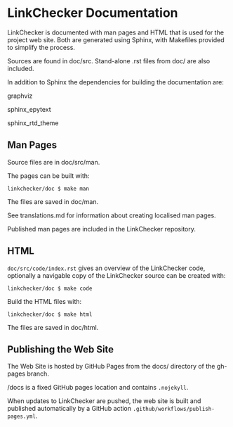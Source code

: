 LinkChecker Documentation
=========================

LinkChecker is documented with man pages and HTML that is used for the project web site.
Both are generated using Sphinx, with Makefiles provided to simplify the process.

Sources are found in doc/src. Stand-alone .rst files from doc/ are also included.

In addition to Sphinx the dependencies for building the documentation are:

graphviz

sphinx_epytext

sphinx_rtd_theme


Man Pages
---------

Source files are in doc/src/man.

The pages can be built with:

``linkchecker/doc $ make man``

The files are saved in doc/man.

See translations.md for information about creating localised man pages.

Published man pages are included in the LinkChecker repository.


HTML
----

``doc/src/code/index.rst`` gives an overview of the LinkChecker code, optionally a navigable
copy of the LinkChecker source can be created with:

``linkchecker/doc $ make code``

Build the HTML files with:

``linkchecker/doc $ make html``

The files are saved in doc/html.


Publishing the Web Site
-----------------------

The Web Site is hosted by GitHub Pages from the docs/ directory of the gh-pages branch.

/docs is a fixed GitHub pages location and contains ``.nojekyll``.

When updates to LinkChecker are pushed, the web site is built and published
automatically by a GitHub action ``.github/workflows/publish-pages.yml``.
